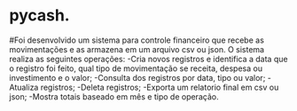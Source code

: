 # pycash.
#Foi desenvolvido um sistema para controle financeiro que recebe as movimentações e as armazena em um arquivo csv ou json.
O sistema realiza as seguintes operações:
-Cria novos registros e identifica a data que o registro foi feito, qual tipo de movimentação se receita, despesa ou investimento e o valor;
-Consulta dos registros por data, tipo ou valor;
-Atualiza registros;
-Deleta registros;
-Exporta um relatorio final em csv ou json;
-Mostra totais baseado em mês e tipo de operação.
